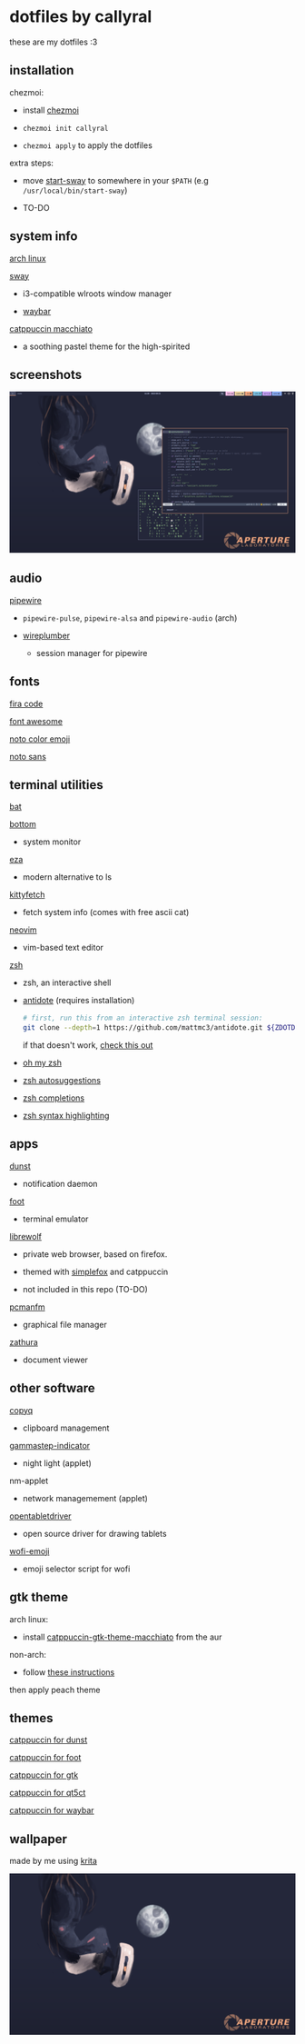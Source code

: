 # dotfiles by callyral

these are my dotfiles :3

## installation

chezmoi:

- install [chezmoi](https://www.chezmoi.io)

- `chezmoi init callyral`

- `chezmoi apply` to apply the dotfiles

extra steps:

- move [start-sway](path/start-sway) to somewhere in your `$PATH` (e.g `/usr/local/bin/start-sway`)

- TO-DO

## system info

[arch linux](https://archlinux.org/)

[sway](https://swaywm.org)

- i3-compatible wlroots window manager

- [waybar](https://github.com/Alexays/Waybar)

[catppuccin macchiato](https://github.com/catppuccin/catppuccin)

- a soothing pastel theme for the high-spirited

## screenshots

![Screenshot Number One](screenshots/1.png)

## audio

[pipewire](https://wiki.archlinux.org/title/PipeWire)

- `pipewire-pulse`, `pipewire-alsa` and `pipewire-audio` (arch)

- [wireplumber](https://wiki.archlinux.org/title/WirePlumber)

  - session manager for pipewire

## fonts

[fira code](https://github.com/tonsky/FiraCode)

[font awesome](https://fontawesome.com)

[noto color emoji](https://fonts.google.com/noto/specimen/Noto+Color+Emoji)

[noto sans](https://fonts.google.com/noto/specimen/Noto+Sans)

## terminal utilities

[bat](https://github.com/sharkdp/bat)

[bottom](https://github.com/ClementTsang/bottom)
  
- system monitor

[eza](https://github.com/eza-community/eza)

- modern alternative to ls

[kittyfetch](https://github.com/callyral/kittyfetch)

- fetch system info (comes with free ascii cat)

[neovim](https://neovim.io)
  
- vim-based text editor

[zsh](https://www.zsh.org/)

- zsh, an interactive shell

- [antidote](https://getantidote.github.io) (requires installation)

  ```bash
  # first, run this from an interactive zsh terminal session:
  git clone --depth=1 https://github.com/mattmc3/antidote.git ${ZDOTDIR:-~}/.antidote
  ```

  if that doesn't work, [check this out](https://getantidote.github.io/install)

- [oh my zsh](https://ohmyz.sh)

- [zsh autosuggestions](https://github.com/zsh-users/zsh-autosuggestions)

- [zsh completions](https://github.com/zsh-users/zsh-completions)

- [zsh syntax highlighting](https://github.com/zsh-users/zsh-syntax-highlighting)

## apps

[dunst](https://dunst-project.org)

- notification daemon

[foot](https://codeberg.org/dnkl/foot)

- terminal emulator

[librewolf](https://librewolf.net) 
  
- private web browser, based on firefox. 

- themed with [simplefox](https://github.com/migueravila/SimpleFox) and catppuccin

- not included in this repo (TO-DO)

[pcmanfm](https://github.com/lxde/pcmanfm)

- graphical file manager

[zathura](https://pwmt.org/projects/zathura)

- document viewer

## other software

[copyq](https://github.com/hluk/CopyQ)

- clipboard management

[gammastep-indicator](https://gitlab.com/chinstrap/gammastep)

- night light (applet)

nm-applet

- network managemement (applet)

[opentabletdriver](https://github.com/OpenTabletDriver/OpenTabletDriver)

- open source driver for drawing tablets

[wofi-emoji](https://github.com/Zeioth/wofi-emoji)

- emoji selector script for wofi

## gtk theme 

arch linux:

- install [catppuccin-gtk-theme-macchiato](https://aur.archlinux.org/packages/catppuccin-gtk-theme-macchiato) from the aur

non-arch:

- follow [these instructions](https://github.com/catppuccin/gtk)

then apply peach theme

## themes

[catppuccin for dunst](https://github.com/catppuccin/dunst)

[catppuccin for foot](https://github.com/catppuccin/foot)

[catppuccin for gtk](https://github.com/catppuccin/gtk)

[catppuccin for qt5ct](https://github.com/catppuccin/qt5ct)

[catppuccin for waybar](https://github.com/catppuccin/waybar)

## wallpaper

made by me using [krita](https://krita.org)

![A Catppuccin-themed wallpaper with GLaDOS and an Aperture Science logo](home/dot_config/wallpaper.png)
